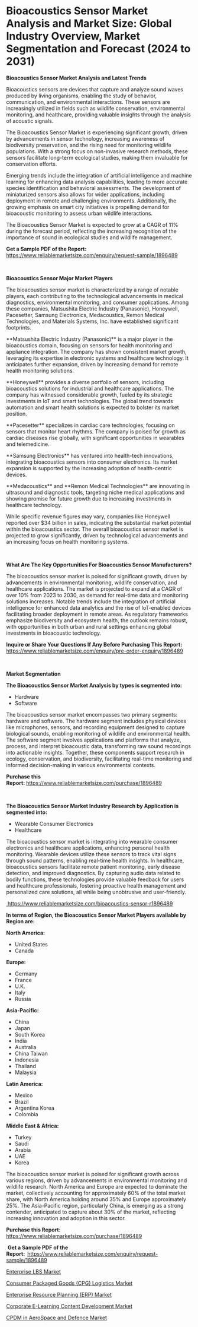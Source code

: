 <p><h1>Bioacoustics Sensor Market Analysis and Market Size: Global Industry Overview, Market Segmentation and Forecast (2024 to 2031)</h1></p><p><strong>Bioacoustics Sensor Market Analysis and Latest Trends</strong></p>
<p><p>Bioacoustics sensors are devices that capture and analyze sound waves produced by living organisms, enabling the study of behavior, communication, and environmental interactions. These sensors are increasingly utilized in fields such as wildlife conservation, environmental monitoring, and healthcare, providing valuable insights through the analysis of acoustic signals.</p><p>The Bioacoustics Sensor Market is experiencing significant growth, driven by advancements in sensor technology, increasing awareness of biodiversity preservation, and the rising need for monitoring wildlife populations. With a strong focus on non-invasive research methods, these sensors facilitate long-term ecological studies, making them invaluable for conservation efforts.</p><p>Emerging trends include the integration of artificial intelligence and machine learning for enhancing data analysis capabilities, leading to more accurate species identification and behavioral assessments. The development of miniaturized sensors also allows for wider applications, including deployment in remote and challenging environments. Additionally, the growing emphasis on smart city initiatives is propelling demand for bioacoustic monitoring to assess urban wildlife interactions.</p><p>The Bioacoustics Sensor Market is expected to grow at a CAGR of 11% during the forecast period, reflecting the increasing recognition of the importance of sound in ecological studies and wildlife management.</p></p>
<p><strong>Get a Sample PDF of the Report:&nbsp;</strong> <a href="https://www.reliablemarketsize.com/enquiry/request-sample/1896489?utm_campaign=1773&utm_medium=2&utm_source=Github&utm_content=ia&utm_term=24102024&utm_id=bioacoustics-sensor">https://www.reliablemarketsize.com/enquiry/request-sample/1896489</a></p>
<p>&nbsp;</p>
<p><strong>Bioacoustics Sensor Major Market Players</strong></p>
<p><p>The bioacoustics sensor market is characterized by a range of notable players, each contributing to the technological advancements in medical diagnostics, environmental monitoring, and consumer applications. Among these companies, Matsushita Electric Industry (Panasonic), Honeywell, Pacesetter, Samsung Electronics, Medacoustics, Remon Medical Technologies, and Materials Systems, Inc. have established significant footprints.</p><p>**Matsushita Electric Industry (Panasonic)** is a major player in the bioacoustics domain, focusing on sensors for health monitoring and appliance integration. The company has shown consistent market growth, leveraging its expertise in electronic systems and healthcare technology. It anticipates further expansion, driven by increasing demand for remote health monitoring solutions. </p><p>**Honeywell** provides a diverse portfolio of sensors, including bioacoustics solutions for industrial and healthcare applications. The company has witnessed considerable growth, fueled by its strategic investments in IoT and smart technologies. The global trend towards automation and smart health solutions is expected to bolster its market position.</p><p>**Pacesetter** specializes in cardiac care technologies, focusing on sensors that monitor heart rhythms. The company is poised for growth as cardiac diseases rise globally, with significant opportunities in wearables and telemedicine. </p><p>**Samsung Electronics** has ventured into health-tech innovations, integrating bioacoustics sensors into consumer electronics. Its market expansion is supported by the increasing adoption of health-centric devices.</p><p>**Medacoustics** and **Remon Medical Technologies** are innovating in ultrasound and diagnostic tools, targeting niche medical applications and showing promise for future growth due to increasing investments in healthcare technology.</p><p>While specific revenue figures may vary, companies like Honeywell reported over $34 billion in sales, indicating the substantial market potential within the bioacoustics sector. The overall bioacoustics sensor market is projected to grow significantly, driven by technological advancements and an increasing focus on health monitoring systems.</p></p>
<p>&nbsp;</p>
<p><strong>What Are The Key Opportunities For Bioacoustics Sensor Manufacturers?</strong></p>
<p><p>The bioacoustics sensor market is poised for significant growth, driven by advancements in environmental monitoring, wildlife conservation, and healthcare applications. The market is projected to expand at a CAGR of over 10% from 2023 to 2030, as demand for real-time data and monitoring solutions increases. Notable trends include the integration of artificial intelligence for enhanced data analytics and the rise of IoT-enabled devices facilitating broader deployment in remote areas. As regulatory frameworks emphasize biodiversity and ecosystem health, the outlook remains robust, with opportunities in both urban and rural settings enhancing global investments in bioacoustic technology.</p></p>
<p><strong>Inquire or Share Your Questions If Any Before Purchasing This Report:</strong> <a href="https://www.reliablemarketsize.com/enquiry/pre-order-enquiry/1896489?utm_campaign=1773&utm_medium=2&utm_source=Github&utm_content=ia&utm_term=24102024&utm_id=bioacoustics-sensor">https://www.reliablemarketsize.com/enquiry/pre-order-enquiry/1896489</a></p>
<p>&nbsp;</p>
<p><strong>Market Segmentation</strong></p>
<p><strong>The Bioacoustics Sensor Market Analysis by types is segmented into:</strong></p>
<p><ul><li>Hardware</li><li>Software</li></ul></p>
<p><p>The bioacoustics sensor market encompasses two primary segments: hardware and software. The hardware segment includes physical devices like microphones, sensors, and recording equipment designed to capture biological sounds, enabling monitoring of wildlife and environmental health. The software segment involves applications and platforms that analyze, process, and interpret bioacoustic data, transforming raw sound recordings into actionable insights. Together, these components support research in ecology, conservation, and biodiversity, facilitating real-time monitoring and informed decision-making in various environmental contexts.</p></p>
<p><strong>Purchase this Report:&nbsp;</strong><a href="https://www.reliablemarketsize.com/purchase/1896489?utm_campaign=1773&utm_medium=2&utm_source=Github&utm_content=ia&utm_term=24102024&utm_id=bioacoustics-sensor">https://www.reliablemarketsize.com/purchase/1896489</a></p>
<p>&nbsp;</p>
<p><strong>The Bioacoustics Sensor Market Industry Research by Application is segmented into:</strong></p>
<p><ul><li>Wearable Consumer Electronics</li><li>Healthcare</li></ul></p>
<p><p>The bioacoustics sensor market is integrating into wearable consumer electronics and healthcare applications, enhancing personal health monitoring. Wearable devices utilize these sensors to track vital signs through sound patterns, enabling real-time health insights. In healthcare, bioacoustics sensors facilitate remote patient monitoring, early disease detection, and improved diagnostics. By capturing audio data related to bodily functions, these technologies provide valuable feedback for users and healthcare professionals, fostering proactive health management and personalized care solutions, all while being unobtrusive and user-friendly.</p></p>
<p><a href="https://www.reliablemarketsize.com/bioacoustics-sensor-r1896489?utm_campaign=1773&utm_medium=2&utm_source=Github&utm_content=ia&utm_term=24102024&utm_id=bioacoustics-sensor">&nbsp;https://www.reliablemarketsize.com/bioacoustics-sensor-r1896489</a></p>
<p><strong>In terms of Region, the Bioacoustics Sensor Market Players available by Region are:</strong></p>
<p>
    <p> <strong> North America: </strong>
        <ul>
            <li>United States</li>
            <li>Canada</li>
        </ul>
        </p> 
    <p> <strong> Europe: </strong>
        <ul>
            <li>Germany</li>
            <li>France</li>
            <li>U.K.</li>
            <li>Italy</li>
            <li>Russia</li>
        </ul>
        </p> 
    <p> <strong> Asia-Pacific: </strong>
        <ul>
            <li>China</li>
            <li>Japan</li>
            <li>South Korea</li>
            <li>India</li>
            <li>Australia</li>
            <li>China Taiwan</li>
            <li>Indonesia</li>
            <li>Thailand</li>
            <li>Malaysia</li>
        </ul>
        </p> 
    <p> <strong> Latin America: </strong>
        <ul>
            <li>Mexico</li>
            <li>Brazil</li>
            <li>Argentina Korea</li>
            <li>Colombia</li>
        </ul>
        </p> 
    <p> <strong> Middle East & Africa: </strong>
        <ul>
            <li>Turkey</li>
            <li>Saudi</li>
            <li>Arabia</li>
            <li>UAE</li>
            <li>Korea</li>
        </ul>
    </p>
    </p>
<p><p>The bioacoustics sensor market is poised for significant growth across various regions, driven by advancements in environmental monitoring and wildlife research. North America and Europe are expected to dominate the market, collectively accounting for approximately 60% of the total market share, with North America holding around 35% and Europe approximately 25%. The Asia-Pacific region, particularly China, is emerging as a strong contender, anticipated to capture about 30% of the market, reflecting increasing innovation and adoption in this sector.</p></p>
<p><strong>Purchase this Report: </strong><a href="https://www.reliablemarketsize.com/purchase/1896489?utm_campaign=1773&utm_medium=2&utm_source=Github&utm_content=ia&utm_term=24102024&utm_id=bioacoustics-sensor">https://www.reliablemarketsize.com/purchase/1896489</a></p>
<p>&nbsp;<strong>Get a Sample PDF of the Report:&nbsp;&nbsp;</strong><a href="https://www.reliablemarketsize.com/enquiry/request-sample/1896489?utm_campaign=1773&utm_medium=2&utm_source=Github&utm_content=ia&utm_term=24102024&utm_id=bioacoustics-sensor">https://www.reliablemarketsize.com/enquiry/request-sample/1896489</a></p>
<p><strong></strong></p>
<p><p><a href="https://www.linkedin.com/pulse/market-insights-global-enterprise-lbs-forecast-innovation-5qrre?utm_campaign=1773&utm_medium=2&utm_source=Github&utm_content=ia&utm_term=24102024&utm_id=bioacoustics-sensor">Enterprise LBS Market</a></p><p><a href="https://www.linkedin.com/pulse/consumer-packaged-goods-cpg-logistics-market-indicators-size-nwqie?utm_campaign=1773&utm_medium=2&utm_source=Github&utm_content=ia&utm_term=24102024&utm_id=bioacoustics-sensor">Consumer Packaged Goods (CPG) Logistics Market</a></p><p><a href="https://www.linkedin.com/pulse/enterprise-resource-planning-erp-market-pulse-147-expansion-b5kae?utm_campaign=1773&utm_medium=2&utm_source=Github&utm_content=ia&utm_term=24102024&utm_id=bioacoustics-sensor">Enterprise Resource Planning (ERP) Market</a></p><p><a href="https://www.linkedin.com/pulse/emerging-trends-corporate-e-learning-content-development-0rlde?utm_campaign=1773&utm_medium=2&utm_source=Github&utm_content=ia&utm_term=24102024&utm_id=bioacoustics-sensor">Corporate E-Learning Content Development Market</a></p><p><a href="https://www.linkedin.com/pulse/market-forecasting-change-global-cpdm-aerospace-defence-wjvce?utm_campaign=1773&utm_medium=2&utm_source=Github&utm_content=ia&utm_term=24102024&utm_id=bioacoustics-sensor">CPDM in AeroSpace and Defence Market</a></p></p>